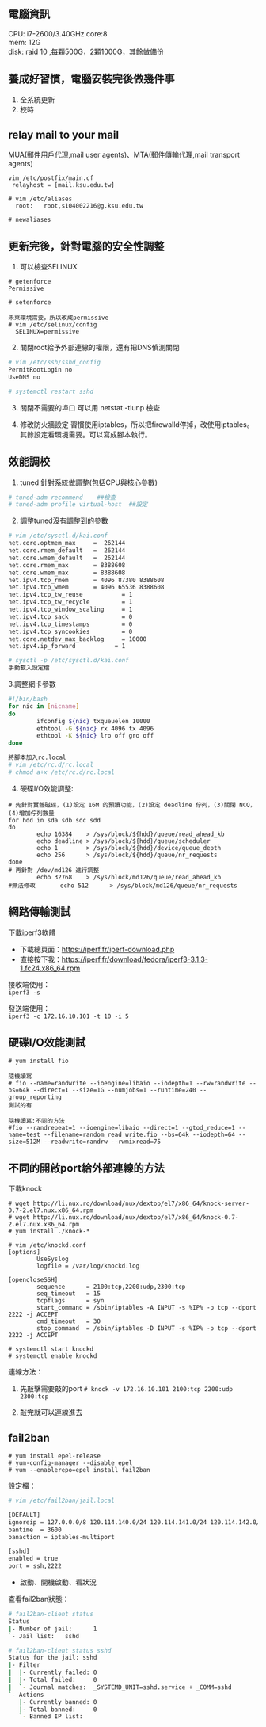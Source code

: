## 電腦資訊
CPU: i7-2600/3.40GHz core:8  
mem: 12G  
disk: raid 10 ,每顆500G，2顆1000G，其餘做備份  

## 養成好習慣，電腦安裝完後做幾件事
1. 全系統更新
2. 校時 

## relay mail to your mail
MUA(郵件用戶代理,mail user agents)、MTA(郵件傳輸代理,mail transport agents)  
```
vim /etc/postfix/main.cf
 relayhost = [mail.ksu.edu.tw]
 
# vim /etc/aliases
  root:   root,s104002216@g.ksu.edu.tw
  
# newaliases
```
## 更新完後，針對電腦的安全性調整
1. 可以檢查SELINUX
```
# getenforce
Permissive

# setenforce

未來環境需要，所以改成permissive
# vim /etc/selinux/config
  SELINUX=permissive
```

2. 關閉root給予外部連線的權限，還有把DNS偵測關閉
```bash
# vim /etc/ssh/sshd_config
PermitRootLogin no
UseDNS no

# systemctl restart sshd
```

3. 關閉不需要的埠口
可以用 netstat -tlunp 檢查

4. 修改防火牆設定
習慣使用iptables，所以把firewalld停掉，改使用iptables。
其餘設定看環境需要。可以寫成腳本執行。

## 效能調校
1. tuned 針對系統做調整(包括CPU與核心參數)
```bash
# tuned-adm recommend    ##檢查
# tuned-adm profile virtual-host  ##設定
```
2. 調整tuned沒有調整到的參數
```bash
# vim /etc/sysctl.d/kai.conf
net.core.optmem_max     =  262144
net.core.rmem_default   =  262144
net.core.wmem_default   =  262144
net.core.rmem_max       = 8388608
net.core.wmem_max       = 8388608
net.ipv4.tcp_rmem       = 4096 87380 8388608
net.ipv4.tcp_wmem       = 4096 65536 8388608
net.ipv4.tcp_tw_reuse           = 1
net.ipv4.tcp_tw_recycle         = 1
net.ipv4.tcp_window_scaling     = 1
net.ipv4.tcp_sack               = 0
net.ipv4.tcp_timestamps         = 0
net.ipv4.tcp_syncookies         = 0
net.core.netdev_max_backlog     = 10000
net.ipv4.ip_forward           = 1

# sysctl -p /etc/sysctl.d/kai.conf
手動載入設定檔
```
3.調整網卡參數
```bash
#!/bin/bash
for nic in [nicname]
do
        ifconfig ${nic} txqueuelen 10000
        ethtool -G ${nic} rx 4096 tx 4096
        ethtool -K ${nic} lro off gro off
done

將腳本加入rc.local
# vim /etc/rc.d/rc.local
# chmod a+x /etc/rc.d/rc.local
```

4. 硬碟I/O效能調整:
```
# 先針對實體磁碟，(1)設定 16M 的預讀功能，(2)設定 deadline 佇列，(3)關閉 NCQ，(4)增加佇列數量
for hdd in sda sdb sdc sdd
do
        echo 16384    > /sys/block/${hdd}/queue/read_ahead_kb
        echo deadline > /sys/block/${hdd}/queue/scheduler
        echo 1        > /sys/block/${hdd}/device/queue_depth
        echo 256      > /sys/block/${hdd}/queue/nr_requests
done
# 再針對 /dev/md126 進行調整
        echo 32768    > /sys/block/md126/queue/read_ahead_kb
#無法修改       echo 512      > /sys/block/md126/queue/nr_requests
```

## 網路傳輸測試
下載iperf3軟體  
* 下載總頁面：https://iperf.fr/iperf-download.php  
* 直接按下我：https://iperf.fr/download/fedora/iperf3-3.1.3-1.fc24.x86_64.rpm  

接收端使用：   
`iperf3 -s`

發送端使用：  
`iperf3 -c 172.16.10.101 -t 10 -i 5`

## 硬碟I/O效能測試
```
# yum install fio

隨機讀寫
# fio --name=randwrite --ioengine=libaio --iodepth=1 --rw=randwrite --bs=64k --direct=1 --size=1G --numjobs=1 --runtime=240 --group_reporting
測試的有 

隨機讀寫:不同的方法
#fio --randrepeat=1 --ioengine=libaio --direct=1 --gtod_reduce=1 --name=test --filename=random_read_write.fio --bs=64k --iodepth=64 --size=512M --readwrite=randrw --rwmixread=75
```

## 不同的開啟port給外部連線的方法
下載knock  
```
# wget http://li.nux.ro/download/nux/dextop/el7/x86_64/knock-server-0.7-2.el7.nux.x86_64.rpm
# wget http://li.nux.ro/download/nux/dextop/el7/x86_64/knock-0.7-2.el7.nux.x86_64.rpm
# yum install ./knock-*

# vim /etc/knockd.conf
[options]
        UseSyslog
        logfile = /var/log/knockd.log

[opencloseSSH]
        sequence      = 2100:tcp,2200:udp,2300:tcp
        seq_timeout   = 15
        tcpflags      = syn
        start_command = /sbin/iptables -A INPUT -s %IP% -p tcp --dport 2222 -j ACCEPT
        cmd_timeout   = 30
        stop_command  = /sbin/iptables -D INPUT -s %IP% -p tcp --dport 2222 -j ACCEPT
        
# systemctl start knockd
# systemctl enable knockd

```
連線方法：  
1. 先敲擊需要敲的port
`# knock -v 172.16.10.101 2100:tcp 2200:udp 2300:tcp`

2. 敲完就可以連線進去


## fail2ban
```
# yum install epel-release
# yum-config-manager --disable epel
# yum --enablerepo=epel install fail2ban
```

設定檔：  
```bash
# vim /etc/fail2ban/jail.local

[DEFAULT]
ignoreip = 127.0.0.0/8 120.114.140.0/24 120.114.141.0/24 120.114.142.0/24
bantime  = 3600
banaction = iptables-multiport

[sshd]
enabled = true
port = ssh,2222
```

* 啟動、開機啟動、看狀況

查看fail2ban狀態：
```bash
# fail2ban-client status
Status
|- Number of jail:      1
`- Jail list:   sshd

# fail2ban-client status sshd
Status for the jail: sshd
|- Filter
|  |- Currently failed: 0
|  |- Total failed:     0
|  `- Journal matches:  _SYSTEMD_UNIT=sshd.service + _COMM=sshd
`- Actions
   |- Currently banned: 0
   |- Total banned:     0
   `- Banned IP list:
```
